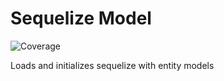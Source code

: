 # Sequelize Model

![Coverage](https://api.venn.city/production/coverage/badge?branch=master&repository=@venncity/sequelize-model)

Loads and initializes sequelize with entity models
